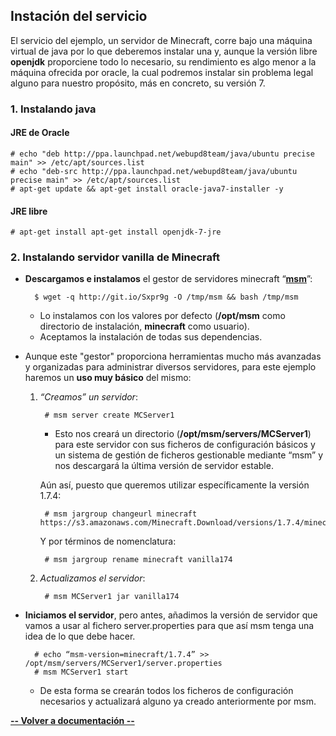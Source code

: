 ## Instación del servicio
El servicio del ejemplo, un servidor de Minecraft, corre bajo una máquina virtual de java por lo que deberemos instalar una y, aunque la versión libre **openjdk** proporciene todo lo necesario, su rendimiento es algo menor a la máquina ofrecida por oracle, la cual podremos instalar sin problema legal alguno para nuestro propósito, más en concreto, su versión 7.

### 1. Instalando java

#### JRE de Oracle

    # echo "deb http://ppa.launchpad.net/webupd8team/java/ubuntu precise main" >> /etc/apt/sources.list
    # echo "deb-src http://ppa.launchpad.net/webupd8team/java/ubuntu precise main" >> /etc/apt/sources.list
    # apt-get update && apt-get install oracle-java7-installer -y

#### JRE libre

    # apt-get install apt-get install openjdk-7-jre

### 2. Instalando servidor vanilla de Minecraft

* **Descargamos e instalamos** el gestor de servidores minecraft “[**msm**](http://msmhq.com/)”:

        $ wget -q http://git.io/Sxpr9g -O /tmp/msm && bash /tmp/msm
	* Lo instalamos con los valores por defecto (**/opt/msm** como directorio de instalación, **minecraft** como usuario).
	* Aceptamos la instalación de todas sus dependencias.

* Aunque este "gestor" proporciona herramientas mucho más avanzadas y organizadas para administrar diversos servidores, para este ejemplo haremos un **uso muy básico** del mismo:

	1. *“Creamos” un servidor*:

			# msm server create MCServer1
		* Esto nos creará un directorio (**/opt/msm/servers/MCServer1**) para este servidor con sus ficheros de configuración básicos y un sistema de gestión de ficheros gestionable mediante “msm” y nos descargará la última versión de servidor estable.

		Aún así, puesto que queremos utilizar específicamente la versión 1.7.4:

			# msm jargroup changeurl minecraft https://s3.amazonaws.com/Minecraft.Download/versions/1.7.4/minecraft_server.1.7.4.jar

		Y por términos de nomenclatura:

	    	# msm jargroup rename minecraft vanilla174

	2. *Actualizamos el servidor*:

			# msm MCServer1 jar vanilla174

* **Iniciamos el servidor**, pero antes, añadimos la versión de servidor que vamos a usar al fichero server.properties para que así msm tenga una idea de lo que debe hacer.

		# echo “msm-version=minecraft/1.7.4” >> /opt/msm/servers/MCServer1/server.properties
		# msm MCServer1 start
			
	* De esta forma se crearán todos los ficheros de configuración necesarios y actualizará alguno ya creado anteriormente por msm.

[**-- Volver a documentación --**](https://github.com/FdezI/Practica3/blob/master/documentacion.md#instalaci%C3%B3n-del-servicio)
